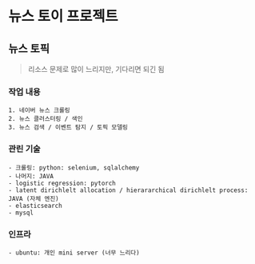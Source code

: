 # 뉴스 토이 프로젝트

## 뉴스 토픽
> 리소스 문제로 많이 느리지만, 기다리면 되긴 됨

### 작업 내용
    1. 네이버 뉴스 크롤링
    2. 뉴스 클러스터링 / 색인
    3. 뉴스 검색 / 이벤트 탐지 / 토픽 모델링

### 관린 기술
    - 크롤링: python: selenium, sqlalchemy
    - 나머지: JAVA
    - logistic regression: pytorch
    - latent dirichlelt allocation / hierararchical dirichlelt process: JAVA (자체 엔진)
    - elasticsearch
    - mysql

### 인프라
    - ubuntu: 개인 mini server (너무 느리다)